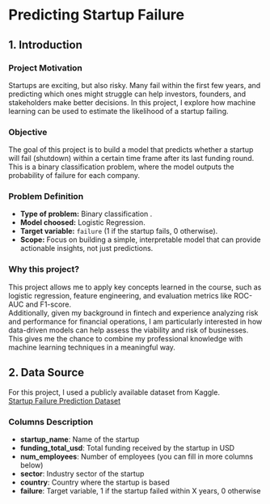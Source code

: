 # Predicting Startup Failure

## 1. Introduction
### Project Motivation
Startups are exciting, but also risky. Many fail within the first few years, and predicting which ones might struggle can help investors, founders, and stakeholders make better decisions. In this project, I explore how machine learning can be used to estimate the likelihood of a startup failing.

### Objective
The goal of this project is to build a model that predicts whether a startup will fail (shutdown) within a certain time frame after its last funding round. This is a binary classification problem, where the model outputs the probability of failure for each company.

### Problem Definition
- **Type of problem:** Binary classification .
- **Model choosed:** Logistic Regression.  
- **Target variable:** `failure` (1 if the startup fails, 0 otherwise). 
- **Scope:** Focus on building a simple, interpretable model that can provide actionable insights, not just predictions.

### Why this project?
This project allows me to apply key concepts learned in the course, such as logistic regression, feature engineering, and evaluation metrics like ROC-AUC and F1-score.  
Additionally, given my background in fintech and experience analyzing risk and performance for financial operations, I am particularly interested in how data-driven models can help assess the viability and risk of businesses. This gives me the chance to combine my professional knowledge with machine learning techniques in a meaningful way.

## 2. Data Source

For this project, I used a publicly available dataset from Kaggle.  
[Startup Failure Prediction Dataset](https://www.kaggle.com/datasets/sakharebharat/startup-failure-prediction-dataset)  

### Columns Description
- ****startup_name****: Name of the startup  
- ****funding_total_usd****: Total funding received by the startup in USD  
- ****num_employees****: Number of employees (you can fill in more columns below)  
- ****sector****: Industry sector of the startup  
- ****country****: Country where the startup is based  
- ****failure****: Target variable, 1 if the startup failed within X years, 0 otherwise
